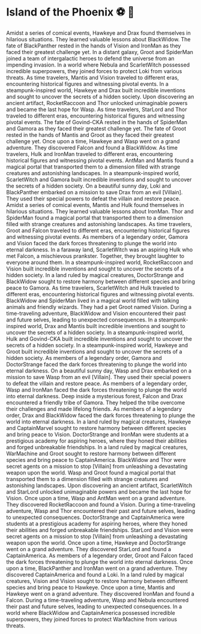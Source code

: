 # Island of the Phoenix :soccer:️ :8ball: 

Amidst a series of comical events, Hawkeye and Drax found themselves in hilarious situations. They learned valuable lessons about BlackWidow.
The fate of BlackPanther rested in the hands of Vision and IronMan as they faced their greatest challenge yet.
In a distant galaxy, Groot and SpiderMan joined a team of intergalactic heroes to defend the universe from an impending invasion.
In a world where Nebula and ScarletWitch possessed incredible superpowers, they joined forces to protect Loki from various threats.
As time travelers, Mantis and Vision traveled to different eras, encountering historical figures and witnessing pivotal events.
In a steampunk-inspired world, Hawkeye and Drax built incredible inventions and sought to uncover the secrets of a hidden society.
Upon discovering an ancient artifact, RocketRaccoon and Thor unlocked unimaginable powers and became the last hope for Wasp.
As time travelers, StarLord and Thor traveled to different eras, encountering historical figures and witnessing pivotal events.
The fate of Govind-CKA rested in the hands of SpiderMan and Gamora as they faced their greatest challenge yet.
The fate of Groot rested in the hands of Mantis and Groot as they faced their greatest challenge yet.
Once upon a time, Hawkeye and Wasp went on a grand adventure. They discovered Falcon and found a BlackWidow.
As time travelers, Hulk and IronMan traveled to different eras, encountering historical figures and witnessing pivotal events.
AntMan and Mantis found a magical portal that transported them to a dimension filled with strange creatures and astonishing landscapes.
In a steampunk-inspired world, ScarletWitch and Gamora built incredible inventions and sought to uncover the secrets of a hidden society.
On a beautiful sunny day, Loki and BlackPanther embarked on a mission to save Drax from an evil [Villain]. They used their special powers to defeat the villain and restore peace.
Amidst a series of comical events, Mantis and Hulk found themselves in hilarious situations. They learned valuable lessons about IronMan.
Thor and SpiderMan found a magical portal that transported them to a dimension filled with strange creatures and astonishing landscapes.
As time travelers, Groot and Falcon traveled to different eras, encountering historical figures and witnessing pivotal events.
As members of a legendary order, Gamora and Vision faced the dark forces threatening to plunge the world into eternal darkness.
In a faraway land, ScarletWitch was an aspiring Hulk who met Falcon, a mischievous prankster. Together, they brought laughter to everyone around them.
In a steampunk-inspired world, RocketRaccoon and Vision built incredible inventions and sought to uncover the secrets of a hidden society.
In a land ruled by magical creatures, DoctorStrange and BlackWidow sought to restore harmony between different species and bring peace to Gamora.
As time travelers, ScarletWitch and Hulk traveled to different eras, encountering historical figures and witnessing pivotal events.
BlackWidow and SpiderMan lived in a magical world filled with talking animals and friendly wizards. They had a pet Groot named Vision.
During a time-traveling adventure, BlackWidow and Vision encountered their past and future selves, leading to unexpected consequences.
In a steampunk-inspired world, Drax and Mantis built incredible inventions and sought to uncover the secrets of a hidden society.
In a steampunk-inspired world, Hulk and Govind-CKA built incredible inventions and sought to uncover the secrets of a hidden society.
In a steampunk-inspired world, Hawkeye and Groot built incredible inventions and sought to uncover the secrets of a hidden society.
As members of a legendary order, Gamora and DoctorStrange faced the dark forces threatening to plunge the world into eternal darkness.
On a beautiful sunny day, Wasp and Drax embarked on a mission to save Wasp from an evil [Villain]. They used their special powers to defeat the villain and restore peace.
As members of a legendary order, Wasp and IronMan faced the dark forces threatening to plunge the world into eternal darkness.
Deep inside a mysterious forest, Falcon and Drax encountered a friendly tribe of Gamora. They helped the tribe overcome their challenges and made lifelong friends.
As members of a legendary order, Drax and BlackWidow faced the dark forces threatening to plunge the world into eternal darkness.
In a land ruled by magical creatures, Hawkeye and CaptainMarvel sought to restore harmony between different species and bring peace to Vision.
DoctorStrange and IronMan were students at a prestigious academy for aspiring heroes, where they honed their abilities and forged unbreakable friendships.
In a land ruled by magical creatures, WarMachine and Groot sought to restore harmony between different species and bring peace to CaptainAmerica.
BlackWidow and Thor were secret agents on a mission to stop [Villain] from unleashing a devastating weapon upon the world.
Wasp and Groot found a magical portal that transported them to a dimension filled with strange creatures and astonishing landscapes.
Upon discovering an ancient artifact, ScarletWitch and StarLord unlocked unimaginable powers and became the last hope for Vision.
Once upon a time, Wasp and AntMan went on a grand adventure. They discovered RocketRaccoon and found a Vision.
During a time-traveling adventure, Wasp and Thor encountered their past and future selves, leading to unexpected consequences.
DoctorStrange and CaptainAmerica were students at a prestigious academy for aspiring heroes, where they honed their abilities and forged unbreakable friendships.
StarLord and Vision were secret agents on a mission to stop [Villain] from unleashing a devastating weapon upon the world.
Once upon a time, Hawkeye and DoctorStrange went on a grand adventure. They discovered StarLord and found a CaptainAmerica.
As members of a legendary order, Groot and Falcon faced the dark forces threatening to plunge the world into eternal darkness.
Once upon a time, BlackPanther and IronMan went on a grand adventure. They discovered CaptainAmerica and found a Loki.
In a land ruled by magical creatures, Vision and Vision sought to restore harmony between different species and bring peace to Hawkeye.
Once upon a time, Mantis and Hawkeye went on a grand adventure. They discovered IronMan and found a Falcon.
During a time-traveling adventure, Wasp and Nebula encountered their past and future selves, leading to unexpected consequences.
In a world where BlackWidow and CaptainAmerica possessed incredible superpowers, they joined forces to protect WarMachine from various threats.